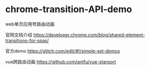 # chrome-transition-API-demo
web单页应用夸路由动画

官网文档介绍
https://developer.chrome.com/blog/shared-element-transitions-for-spas/

官方demo
https://glitch.com/edit/#!/simple-set-demos


vue跨路由动画
https://github.com/antfu/vue-starport